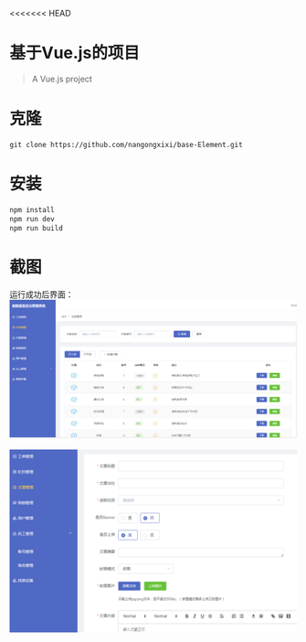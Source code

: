 <<<<<<< HEAD

# 基于Vue.js的项目

> A Vue.js project


# 克隆

	git clone https://github.com/nangongxixi/base-Element.git
# 安装
	npm install
	npm run dev
	npm run build

# 截图


运行成功后界面：
![avatar](/static/normal.png)
</br></br>
![avatar](/static/normal1.png)

